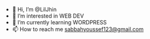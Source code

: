 - 👋 Hi, I’m @LilJhin
- 👀 I’m interested in WEB DEV
- 🌱 I’m currently learning WORDPRESS
- 📫 How to reach me sabbahyoussef123@gmail.com

<!---
LilJhin/LilJhin is a ✨ special ✨ repository because its `README.md` (this file) appears on your GitHub profile.
You can click the Preview link to take a look at your changes.
--->
